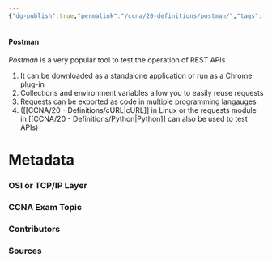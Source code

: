 ```yaml
---
{"dg-publish":true,"permalink":"/ccna/20-definitions/postman/","tags":["defs_ccna"],"created":"2023-11-05T10:55:11.000-08:00","updated":"2023-11-07T11:08:15.802-08:00"}
---
```


#### Postman
*Postman* is a very popular tool to test the operation of REST APIs
1. It can be downloaded as a standalone application or run as a Chrome plug-in
2. Collections and environment variables allow you to easily reuse requests
3. Requests can be exported as code in multiple programming langauges
4. ([[CCNA/20 - Definitions/cURL\|cURL]] in Linux or the requests module in [[CCNA/20 - Definitions/Python\|Python]] can also be used to test APIs)

# Metadata
### OSI or TCP/IP Layer

### CCNA Exam Topic

### Contributors

### Sources
